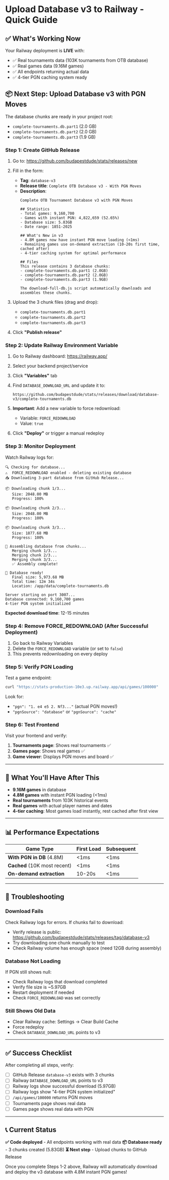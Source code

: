 # Upload Database v3 to Railway - Quick Guide

## ✅ What's Working Now

Your Railway deployment is **LIVE** with:
- ✅ Real tournaments data (103K tournaments from OTB database)
- ✅ Real games data (9.16M games)
- ✅ All endpoints returning actual data
- ✅ 4-tier PGN caching system ready

## 📦 Next Step: Upload Database v3 with PGN Moves

The database chunks are ready in your project root:
- `complete-tournaments.db.part1` (2.0 GB)
- `complete-tournaments.db.part2` (2.0 GB)
- `complete-tournaments.db.part3` (1.9 GB)

### Step 1: Create GitHub Release

1. Go to: https://github.com/budapestdude/stats/releases/new

2. Fill in the form:
   - **Tag**: `database-v3`
   - **Release title**: `Complete OTB Database v3 - With PGN Moves`
   - **Description**:
     ```
     Complete OTB Tournament Database v3 with PGN Moves

     ## Statistics
     - Total games: 9,160,700
     - Games with instant PGN: 4,822,659 (52.65%)
     - Database size: 5.83GB
     - Date range: 1851-2025

     ## What's New in v3
     - 4.8M games now have instant PGN move loading (<1ms)
     - Remaining games use on-demand extraction (10-20s first time, cached after)
     - 4-tier caching system for optimal performance

     ## Files
     This release contains 3 database chunks:
     - complete-tournaments.db.part1 (2.0GB)
     - complete-tournaments.db.part2 (2.0GB)
     - complete-tournaments.db.part3 (1.9GB)

     The download-full-db.js script automatically downloads and assembles these chunks.
     ```

3. Upload the 3 chunk files (drag and drop):
   - `complete-tournaments.db.part1`
   - `complete-tournaments.db.part2`
   - `complete-tournaments.db.part3`

4. Click **"Publish release"**

### Step 2: Update Railway Environment Variable

1. Go to Railway dashboard: https://railway.app/

2. Select your backend project/service

3. Click **"Variables"** tab

4. Find `DATABASE_DOWNLOAD_URL` and update it to:
   ```
   https://github.com/budapestdude/stats/releases/download/database-v3/complete-tournaments.db
   ```

5. **Important**: Add a new variable to force redownload:
   - Variable: `FORCE_REDOWNLOAD`
   - Value: `true`

6. Click **"Deploy"** or trigger a manual redeploy

### Step 3: Monitor Deployment

Watch Railway logs for:

```
🔍 Checking for database...
⚠️  FORCE_REDOWNLOAD enabled - deleting existing database
📥 Downloading 3-part database from GitHub Release...

📦 Downloading chunk 1/3...
   Size: 2048.00 MB
   Progress: 100%

📦 Downloading chunk 2/3...
   Size: 2048.00 MB
   Progress: 100%

📦 Downloading chunk 3/3...
   Size: 1877.68 MB
   Progress: 100%

🔧 Assembling database from chunks...
   Merging chunk 1/3...
   Merging chunk 2/3...
   Merging chunk 3/3...
   ✅ Assembly complete!

🎉 Database ready!
   Final size: 5,973.68 MB
   Total time: 12m 34s
   Location: /app/data/complete-tournaments.db

Server starting on port 3007...
Database connected: 9,160,700 games
4-tier PGN system initialized
```

**Expected download time**: 12-15 minutes

### Step 4: Remove FORCE_REDOWNLOAD (After Successful Deployment)

1. Go back to Railway Variables
2. Delete the `FORCE_REDOWNLOAD` variable (or set to `false`)
3. This prevents redownloading on every deploy

### Step 5: Verify PGN Loading

Test a game endpoint:

```bash
curl "https://stats-production-10e3.up.railway.app/api/games/100000"
```

Look for:
- `"pgn": "1. e4 e5 2. Nf3..."` (actual PGN moves!)
- `"pgnSource": "database"` or `"pgnSource": "cache"`

### Step 6: Test Frontend

Visit your frontend and verify:
1. **Tournaments page**: Shows real tournaments ✅
2. **Games page**: Shows real games ✅
3. **Game viewer**: Displays PGN moves and board ✅

---

## 🎉 What You'll Have After This

- **9.16M games** in database
- **4.8M games** with instant PGN loading (<1ms)
- **Real tournaments** from 103K historical events
- **Real games** with actual player names and dates
- **4-tier caching**: Most games load instantly, rest cached after first view

---

## 📊 Performance Expectations

| Game Type | First Load | Subsequent |
|-----------|------------|------------|
| **With PGN in DB** (4.8M) | <1ms | <1ms |
| **Cached** (10K most recent) | <1ms | <1ms |
| **On-demand extraction** | 10-20s | <1ms |

---

## 🔧 Troubleshooting

### Download Fails

Check Railway logs for errors. If chunks fail to download:
- Verify release is public: https://github.com/budapestdude/stats/releases/tag/database-v3
- Try downloading one chunk manually to test
- Check Railway volume has enough space (need 12GB during assembly)

### Database Not Loading

If PGN still shows null:
- Check Railway logs that download completed
- Verify file size is ~5.97GB
- Restart deployment if needed
- Check `FORCE_REDOWNLOAD` was set correctly

### Still Shows Old Data

- Clear Railway cache: Settings → Clear Build Cache
- Force redeploy
- Check `DATABASE_DOWNLOAD_URL` points to v3

---

## ✅ Success Checklist

After completing all steps, verify:

- [ ] GitHub Release `database-v3` exists with 3 chunks
- [ ] Railway `DATABASE_DOWNLOAD_URL` points to v3
- [ ] Railway logs show successful download (5.97GB)
- [ ] Railway logs show "4-tier PGN system initialized"
- [ ] `/api/games/100000` returns PGN moves
- [ ] Tournaments page shows real data
- [ ] Games page shows real data with PGN

---

## 📞 Current Status

**✅ Code deployed** - All endpoints working with real data
**📦 Database ready** - 3 chunks created (5.83GB)
**⏳ Next step** - Upload chunks to GitHub Release

Once you complete Steps 1-2 above, Railway will automatically download and deploy the v3 database with 4.8M instant PGN games!
